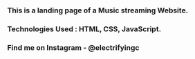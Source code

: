 ### This is a landing page of a Music streaming Website.

### Technologies Used : HTML, CSS, JavaScript.

### Find me on Instagram - @electrifyingc